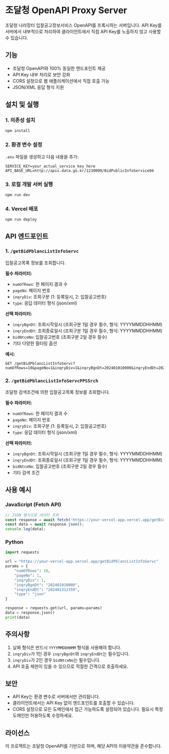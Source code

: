 # 조달청 OpenAPI Proxy Server

조달청 나라장터 입찰공고정보서비스 OpenAPI를 프록시하는 서버입니다. API Key를 서버에서 내부적으로 처리하여 클라이언트에서 직접 API Key를 노출하지 않고 사용할 수 있습니다.

## 기능

- 조달청 OpenAPI와 100% 동일한 엔드포인트 제공
- API Key 내부 처리로 보안 강화
- CORS 설정으로 웹 애플리케이션에서 직접 호출 가능
- JSON/XML 응답 형식 지원

## 설치 및 실행

### 1. 의존성 설치

```bash
npm install
```

### 2. 환경 변수 설정

`.env` 파일을 생성하고 다음 내용을 추가:

```
SERVICE_KEY=your_actual_service_key_here
API_BASE_URL=http://apis.data.go.kr/1230000/BidPublicInfoService04
```

### 3. 로컬 개발 서버 실행

```bash
npm run dev
```

### 4. Vercel 배포

```bash
npm run deploy
```

## API 엔드포인트

### 1. `/getBidPblancListInfoServc`

입찰공고목록 정보를 조회합니다.

**필수 파라미터:**
- `numOfRows`: 한 페이지 결과 수
- `pageNo`: 페이지 번호
- `inqryDiv`: 조회구분 (1: 등록일시, 2: 입찰공고번호)
- `type`: 응답 데이터 형식 (json/xml)

**선택 파라미터:**
- `inqryBgnDt`: 조회시작일시 (조회구분 1일 경우 필수, 형식: YYYYMMDDHHMM)
- `inqryEndDt`: 조회종료일시 (조회구분 1일 경우 필수, 형식: YYYYMMDDHHMM)
- `bidNtceNo`: 입찰공고번호 (조회구분 2일 경우 필수)
- 기타 다양한 필터링 옵션

**예시:**
```
GET /getBidPblancListInfoServc?numOfRows=10&pageNo=1&inqryDiv=1&inqryBgnDt=202401010000&inqryEndDt=202401312359&type=json
```

### 2. `/getBidPblancListInfoServcPPSSrch`

조달청 검색조건에 의한 입찰공고목록 정보를 조회합니다.

**필수 파라미터:**
- `numOfRows`: 한 페이지 결과 수
- `pageNo`: 페이지 번호
- `inqryDiv`: 조회구분 (1: 등록일시, 2: 입찰공고번호)
- `type`: 응답 데이터 형식 (json/xml)

**선택 파라미터:**
- `inqryBgnDt`: 조회시작일시 (조회구분 1일 경우 필수, 형식: YYYYMMDDHHMM)
- `inqryEndDt`: 조회종료일시 (조회구분 1일 경우 필수, 형식: YYYYMMDDHHMM)
- `bidNtceNo`: 입찰공고번호 (조회구분 2일 경우 필수)
- 기타 검색 조건

## 사용 예시

### JavaScript (Fetch API)

```javascript
// JSON 형식으로 데이터 조회
const response = await fetch('https://your-vercel-app.vercel.app/getBidPblancListInfoServc?numOfRows=10&pageNo=1&inqryDiv=1&inqryBgnDt=202401010000&inqryEndDt=202401312359&type=json');
const data = await response.json();
console.log(data);
```

### Python

```python
import requests

url = "https://your-vercel-app.vercel.app/getBidPblancListInfoServc"
params = {
    "numOfRows": 10,
    "pageNo": 1,
    "inqryDiv": 1,
    "inqryBgnDt": "202401010000",
    "inqryEndDt": "202401312359",
    "type": "json"
}

response = requests.get(url, params=params)
data = response.json()
print(data)
```

## 주의사항

1. 날짜 형식은 반드시 `YYYYMMDDHHMM` 형식을 사용해야 합니다.
2. `inqryDiv`가 1인 경우 `inqryBgnDt`와 `inqryEndDt`는 필수입니다.
3. `inqryDiv`가 2인 경우 `bidNtceNo`는 필수입니다.
4. API 호출 제한이 있을 수 있으므로 적절한 간격으로 호출하세요.

## 보안

- API Key는 환경 변수로 서버에서만 관리됩니다.
- 클라이언트에서는 API Key 없이 엔드포인트를 호출할 수 있습니다.
- CORS 설정으로 모든 도메인에서 접근 가능하도록 설정되어 있습니다. 필요시 특정 도메인만 허용하도록 수정하세요.

## 라이선스

이 프로젝트는 조달청 OpenAPI를 기반으로 하며, 해당 API의 이용약관을 준수합니다.
